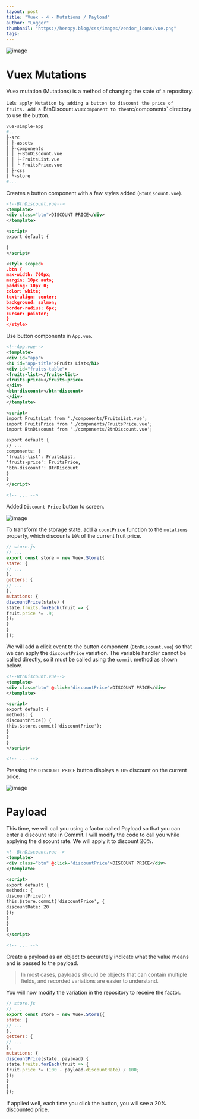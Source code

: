 ```yaml
---
layout: post
title: "Vuex - 4 - Mutations / Payload"
author: "Logger"
thumbnail: "https://heropy.blog/css/images/vendor_icons/vue.png"
tags: 
---
```



![image](https://heropy.blog/css/images/vendor_icons/vue.png)

# Vuex Mutations

Vuex mutation (Mutations) is a method of changing the state of a repository.

Let`s apply Mutation by adding a button to discount the price of fruits.
Add a `BtnDiscount.vue` component to the `src/components` directory to use the button.

```bash
vue-simple-app
#...
├-src
│ ├-assets
│ ├-components
│ │ ├-BtnDiscount.vue
│ │ ├-FruitsList.vue
│ │ └-FruitsPrice.vue
│ ├-css
│ └-store
#...

```

Creates a button component with a few styles added (`BtnDiscount.vue`).

```xml
<!--BtnDiscount.vue-->
<template>
<div class="btn">DISCOUNT PRICE</div>
</template>

<script>
export default {

}
</script>

<style scoped>
.btn {
max-width: 700px;
margin: 10px auto;
padding: 10px 0;
color: white;
text-align: center;
background: salmon;
border-radius: 6px;
cursor: pointer;
}
</style>

```

Use button components in `App.vue`.

```xml
<!--App.vue-->
<template>
<div id="app">
<h1 id="app-title">Fruits List</h1>
<div id="fruits-table">
<fruits-list></fruits-list>
<fruits-price></fruits-price>
</div>
<btn-discount></btn-discount>
</div>
</template>

<script>
import FruitsList from './components/FruitsList.vue';
import FruitsPrice from './components/FruitsPrice.vue';
import BtnDiscount from './components/BtnDiscount.vue';

export default {
// ...
components: {
'fruits-list': FruitsList,
'fruits-price': FruitsPrice,
'btn-discount': BtnDiscount
}
}
</script>

<!-- ... -->

```

Added `Discount Price` button to screen.

![image](https://heropy.blog/images/screenshot/vuex_mutations_btn_screenshot.jpg)

To transform the storage state, add a `countPrice` function to the `mutations` property, which discounts `10%` of the current fruit price.

```js
// store.js
// ...
export const store = new Vuex.Store({
state: {
// ...
},
getters: {
// ...
},
mutations: {
discountPrice(state) {
state.fruits.forEach(fruit => {
fruit.price *= .9;
});
}
}
});

```

We will add a click event to the button component (`BtnDiscount.vue`) so that we can apply the `discountPrice` variation.
The variable handler cannot be called directly, so it must be called using the `commit` method as shown below.

```xml
<!--BtnDiscount.vue-->
<template>
<div class="btn" @click="discountPrice">DISCOUNT PRICE</div>
</template>

<script>
export default {
methods: {
discountPrice() {
this.$store.commit('discountPrice');
}
}
}
</script>

<!-- ... -->

```

Pressing the `DISCOUNT PRICE` button displays a `10%` discount on the current price.

![image](https://heropy.blog/images/screenshot/vuex_mutations_discounted_screenshot.jpg)

# Payload

This time, we will call you using a factor called Payload so that you can enter a discount rate in Commit.
I will modify the code to call you while applying the discount rate.
We will apply it to discount 20%.

```xml
<!--BtnDiscount.vue-->
<template>
<div class="btn" @click="discountPrice">DISCOUNT PRICE</div>
</template>

<script>
export default {
methods: {
discountPrice() {
this.$store.commit('discountPrice', {
discountRate: 20
});
}
}
}
</script>

<!-- ... -->

```

Create a payload as an object to accurately indicate what the value means and is passed to the payload.

> In most cases, payloads should be objects that can contain multiple fields, and recorded variations are easier to understand.

You will now modify the variation in the repository to receive the factor.

```js
// store.js
// ...
export const store = new Vuex.Store({
state: {
// ...
},
getters: {
// ...
},
mutations: {
discountPrice(state, payload) {
state.fruits.forEach(fruit => {
fruit.price *= (100 - payload.discountRate) / 100;
});
}
}
});

```

If applied well, each time you click the button, you will see a 20% discounted price.
